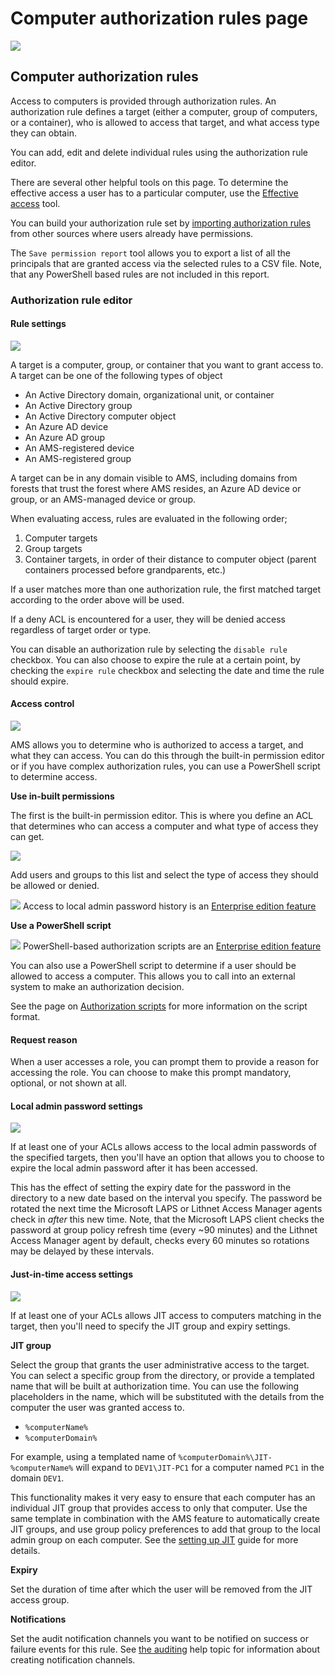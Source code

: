 # Computer authorization rules page

![](../../images/ui-page-authorization-rules-computers.png)

## Computer authorization rules

Access to computers is provided through authorization rules. An authorization rule defines a target (either a computer, group of computers, or a container), who is allowed to access that target, and what access type they can obtain.

You can add, edit and delete individual rules using the authorization rule editor.

There are several other helpful tools on this page. To determine the effective access a user has to a particular computer, use the [Effective access](effective-access-page.md) tool.

You can build your authorization rule set by [importing authorization rules](../../configuration/importing/) from other sources where users already have permissions.

The `Save permission report` tool allows you to export a list of all the principals that are granted access via the selected rules to a CSV file. Note, that any PowerShell based rules are not included in this report.

### Authorization rule editor

#### Rule settings

![](../../images/ui-page-authorization-rules-computers-edit-rule-rule-settings.png)

A target is a computer, group, or container that you want to grant access to. A target can be one of the following types of object

* An Active Directory domain, organizational unit, or container
* An Active Directory group
* An Active Directory computer object
* An Azure AD device
* An Azure AD group
* An AMS-registered device
* An AMS-registered group

A target can be in any domain visible to AMS, including domains from forests that trust the forest where AMS resides, an Azure AD device or group, or an AMS-managed device or group.

When evaluating access, rules are evaluated in the following order;

1. Computer targets
2. Group targets
3. Container targets, in order of their distance to computer object (parent containers processed before grandparents, etc.)

If a user matches more than one authorization rule, the first matched target according to the order above will be used.

If a deny ACL is encountered for a user, they will be denied access regardless of target order or type.

You can disable an authorization rule by selecting the `disable rule` checkbox. You can also choose to expire the rule at a certain point, by checking the `expire rule` checkbox and selecting the date and time the rule should expire.

#### Access control

![](../../images/ui-page-authorization-rules-computers-edit-rule-access-control.png)

AMS allows you to determine who is authorized to access a target, and what they can access. You can do this through the built-in permission editor or if you have complex authorization rules, you can use a PowerShell script to determine access.

**Use in-built permissions**

The first is the built-in permission editor. This is where you define an ACL that determines who can access a computer and what type of access they can get.

![](../../images/ui-page-authz-editsecurity-laps.png)

Add users and groups to this list and select the type of access they should be allowed or denied.

![](../../images/badge-enterprise-edition-rocket.svg) Access to local admin password history is an [Enterprise edition feature](../../access-manager-editions.md)

**Use a PowerShell script**

![](../../images/badge-enterprise-edition-rocket.svg) PowerShell-based authorization scripts are an [Enterprise edition feature](../../access-manager-editions.md)

You can also use a PowerShell script to determine if a user should be allowed to access a computer. This allows you to call into an external system to make an authorization decision.

See the page on [Authorization scripts](../advanced-help-topics/authorization-scripts.md) for more information on the script format.

#### Request reason
When a user accesses a role, you can prompt them to provide a reason for accessing the role. You can choose to make this prompt mandatory, optional, or not shown at all.

#### Local admin password settings

![](../../images/ui-page-authorization-rules-computers-edit-rule-password-settings.png)

If at least one of your ACLs allows access to the local admin passwords of the specified targets, then you'll have an option that allows you to choose to expire the local admin password after it has been accessed.

This has the effect of setting the expiry date for the password in the directory to a new date based on the interval you specify. The password be rotated the next time the Microsoft LAPS or Lithnet Access Manager agents check in _after_ this new time. Note, that the Microsoft LAPS client checks the password at group policy refresh time (every \~90 minutes) and the Lithnet Access Manager agent by default, checks every 60 minutes so rotations may be delayed by these intervals.

#### Just-in-time access settings

![](../../images/ui-page-authorization-rules-computers-edit-rule-jit-settings.png)

If at least one of your ACLs allows JIT access to computers matching in the target, then you'll need to specify the JIT group and expiry settings.

**JIT group**

Select the group that grants the user administrative access to the target. You can select a specific group from the directory, or provide a templated name that will be built at authorization time. You can use the following placeholders in the name, which will be substituted with the details from the computer the user was granted access to.

* `%computerName%`
* `%computerDomain%`

For example, using a templated name of `%computerDomain%\JIT-%computerName%` will expand to `DEV1\JIT-PC1` for a computer named `PC1` in the domain `DEV1`.

This functionality makes it very easy to ensure that each computer has an individual JIT group that provides access to only that computer. Use the same template in combination with the AMS feature to automatically create JIT groups, and use group policy preferences to add that group to the local admin group on each computer. See the [setting up JIT](../../configuration/deploying-features/setting-up-jit-access.md) guide for more details.

**Expiry**

Set the duration of time after which the user will be removed from the JIT access group.

**Notifications**

Set the audit notification channels you want to be notified on success or failure events for this rule. See [the auditing](auditing-page.md) help topic for information about creating notification channels.
